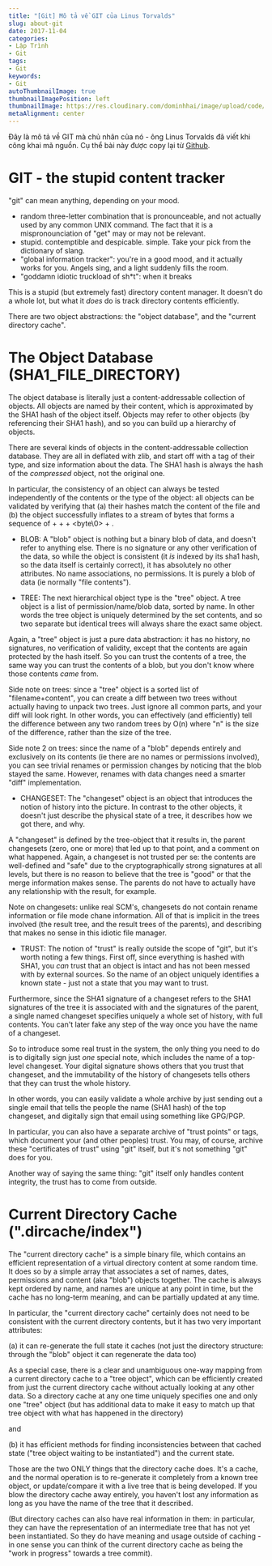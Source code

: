 ```yaml
---
title: "[Git] Mô tả về GIT của Linus Torvalds"
slug: about-git
date: 2017-11-04
categories:
- Lập Trình
- Git
tags:
- Git
keywords:
- Git
autoThumbnailImage: true
thumbnailImagePosition: left
thumbnailImage: https://res.cloudinary.com/dominhhai/image/upload/code/git.png
metaAlignment: center
---
```

Đây là mô tả về GIT mà chủ nhân của nó - ông Linus Torvalds đã viết khi công khai mã nguồn. Cụ thể bài này được copy lại từ <a href="https://github.com/git/git/tree/e83c5163316f89bfbde7d9ab23ca2e25604af290" target="_blank" rel="noopener noreferrer">Github</a>.
<!--more-->

# GIT - the stupid content tracker

"git" can mean anything, depending on your mood.

- random three-letter combination that is pronounceable, and not
 actually used by any common UNIX command.  The fact that it is a
 mispronounciation of "get" may or may not be relevant.
- stupid. contemptible and despicable. simple. Take your pick from the
 dictionary of slang.
- "global information tracker": you're in a good mood, and it actually
 works for you. Angels sing, and a light suddenly fills the room.
- "goddamn idiotic truckload of sh*t": when it breaks

This is a stupid (but extremely fast) directory content manager.  It
doesn't do a whole lot, but what it _does_ do is track directory
contents efficiently.

There are two object abstractions: the "object database", and the
"current directory cache".

# The Object Database (SHA1_FILE_DIRECTORY)

The object database is literally just a content-addressable collection
of objects.  All objects are named by their content, which is
approximated by the SHA1 hash of the object itself.  Objects may refer
to other objects (by referencing their SHA1 hash), and so you can build
up a hierarchy of objects.

There are several kinds of objects in the content-addressable collection
database.  They are all in deflated with zlib, and start off with a tag
of their type, and size information about the data.  The SHA1 hash is
always the hash of the _compressed_ object, not the original one.

In particular, the consistency of an object can always be tested
independently of the contents or the type of the object: all objects can
be validated by verifying that (a) their hashes match the content of the
file and (b) the object successfully inflates to a stream of bytes that
forms a sequence of <ascii tag without space> + <space> + <ascii decimal
size> + <byte\0> + <binary object data>.

* BLOB: A "blob" object is nothing but a binary blob of data, and doesn't
refer to anything else.  There is no signature or any other verification
of the data, so while the object is consistent (it _is_ indexed by its
sha1 hash, so the data itself is certainly correct), it has absolutely
no other attributes.  No name associations, no permissions.  It is
purely a blob of data (ie normally "file contents").

* TREE: The next hierarchical object type is the "tree" object.  A tree
object is a list of permission/name/blob data, sorted by name.  In other
words the tree object is uniquely determined by the set contents, and so
two separate but identical trees will always share the exact same
object.

Again, a "tree" object is just a pure data abstraction: it has no
history, no signatures, no verification of validity, except that the
contents are again protected by the hash itself.  So you can trust the
contents of a tree, the same way you can trust the contents of a blob,
but you don't know where those contents _came_ from.

Side note on trees: since a "tree" object is a sorted list of
"filename+content", you can create a diff between two trees without
actually having to unpack two trees.  Just ignore all common parts, and
your diff will look right.  In other words, you can effectively (and
efficiently) tell the difference between any two random trees by O(n)
where "n" is the size of the difference, rather than the size of the
tree.

Side note 2 on trees: since the name of a "blob" depends entirely and
exclusively on its contents (ie there are no names or permissions
involved), you can see trivial renames or permission changes by noticing
that the blob stayed the same.  However, renames with data changes need
a smarter "diff" implementation.

* CHANGESET: The "changeset" object is an object that introduces the
notion of history into the picture.  In contrast to the other objects,
it doesn't just describe the physical state of a tree, it describes how
we got there, and why.

A "changeset" is defined by the tree-object that it results in, the
parent changesets (zero, one or more) that led up to that point, and a
comment on what happened. Again, a changeset is not trusted per se:
the contents are well-defined and "safe" due to the cryptographically
strong signatures at all levels, but there is no reason to believe that
the tree is "good" or that the merge information makes sense. The
parents do not have to actually have any relationship with the result,
for example.

Note on changesets: unlike real SCM's, changesets do not contain rename
information or file mode chane information.  All of that is implicit in
the trees involved (the result tree, and the result trees of the
parents), and describing that makes no sense in this idiotic file
manager.

* TRUST: The notion of "trust" is really outside the scope of "git", but
it's worth noting a few things. First off, since everything is hashed
with SHA1, you _can_ trust that an object is intact and has not been
messed with by external sources. So the name of an object uniquely
identifies a known state - just not a state that you may want to trust.

Furthermore, since the SHA1 signature of a changeset refers to the
SHA1 signatures of the tree it is associated with and the signatures
of the parent, a single named changeset specifies uniquely a whole
set of history, with full contents. You can't later fake any step of
the way once you have the name of a changeset.

So to introduce some real trust in the system, the only thing you need
to do is to digitally sign just _one_ special note, which includes the
name of a top-level changeset.  Your digital signature shows others that
you trust that changeset, and the immutability of the history of
changesets tells others that they can trust the whole history.

In other words, you can easily validate a whole archive by just sending
out a single email that tells the people the name (SHA1 hash) of the top
changeset, and digitally sign that email using something like GPG/PGP.

In particular, you can also have a separate archive of "trust points" or
tags, which document your (and other peoples) trust.  You may, of
course, archive these "certificates of trust" using "git" itself, but
it's not something "git" does for you.

Another way of saying the same thing: "git" itself only handles content
integrity, the trust has to come from outside.

# Current Directory Cache (".dircache/index")

The "current directory cache" is a simple binary file, which contains an
efficient representation of a virtual directory content at some random
time.  It does so by a simple array that associates a set of names,
dates, permissions and content (aka "blob") objects together.  The cache
is always kept ordered by name, and names are unique at any point in
time, but the cache has no long-term meaning, and can be partially
updated at any time.

In particular, the "current directory cache" certainly does not need to
be consistent with the current directory contents, but it has two very
important attributes:

(a) it can re-generate the full state it caches (not just the directory
   structure: through the "blob" object it can regenerate the data too)

   As a special case, there is a clear and unambiguous one-way mapping
   from a current directory cache to a "tree object", which can be
   efficiently created from just the current directory cache without
   actually looking at any other data.  So a directory cache at any
   one time uniquely specifies one and only one "tree" object (but
   has additional data to make it easy to match up that tree object
   with what has happened in the directory)


and

(b) it has efficient methods for finding inconsistencies between that
   cached state ("tree object waiting to be instantiated") and the
   current state.

Those are the two ONLY things that the directory cache does.  It's a
cache, and the normal operation is to re-generate it completely from a
known tree object, or update/compare it with a live tree that is being
developed.  If you blow the directory cache away entirely, you haven't
lost any information as long as you have the name of the tree that it
described.

(But directory caches can also have real information in them: in
particular, they can have the representation of an intermediate tree
that has not yet been instantiated.  So they do have meaning and usage
outside of caching - in one sense you can think of the current directory
cache as being the "work in progress" towards a tree commit).
